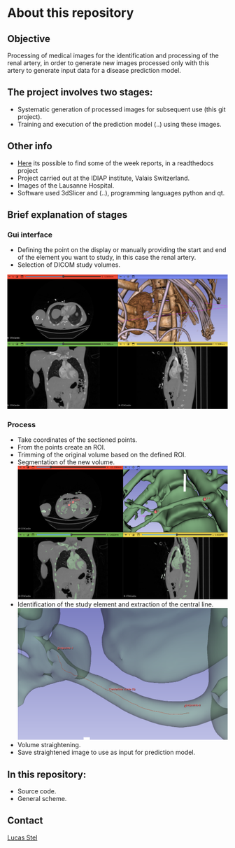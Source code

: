 # About this repository

## Objective
Processing of medical images for the identification and processing of the renal artery, in order to generate new images processed only with this artery to generate input data for a disease prediction model.

## The project involves two stages:
- Systematic generation of processed images for subsequent use (this git project).
- Training and execution of the prediction model (..) using these images.

## Other info
- [Here](https://docum-project.readthedocs.io/en/latest/index.html) its possible to find some of the week reports, in a readthedocs project
- Project carried out at the IDIAP institute, Valais Switzerland.
- Images of the Lausanne Hospital.
- Software used 3dSlicer and (..), programming languages ​​python and qt.

## Brief explanation of stages
### Gui interface
- Defining the point on the display or manually providing the start and end of the element you want to study, in this case the renal artery.
- Selection of DICOM study volumes.

![image](https://github.com/stel-lucas/sample-codescript-py/blob/main/Img/1.png)

### Process
- Take coordinates of the sectioned points.
- From the points create an ROI.
- Trimming of the original volume based on the defined ROI.
- Segmentation of the new volume.
![image](https://github.com/stel-lucas/sample-codescript-py/blob/main/Img/2.png)
- Identification of the study element and extraction of the central line.
![image](https://github.com/stel-lucas/sample-codescript-py/blob/main/Img/3.png)
- Volume straightening.
- Save straightened image to use as input for prediction model.



## In this repository:
- Source code.
- General scheme.

## Contact
[Lucas Stel](mailto:stel.lucas.ch@gmail.com)
